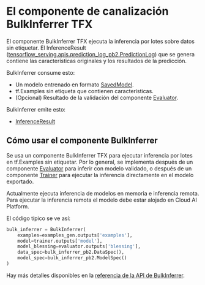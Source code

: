 # El componente de canalización BulkInferrer TFX

El componente BulkInferrer TFX ejecuta la inferencia por lotes sobre datos sin etiquetar. El InferenceResult ([tensorflow_serving.apis.prediction_log_pb2.PredictionLog](https://github.com/tensorflow/serving/blob/master/tensorflow_serving/apis/prediction_log.proto)) que se genera contiene las características originales y los resultados de la predicción.

BulkInferrer consume esto:

- Un modelo entrenado en formato [SavedModel](https://www.tensorflow.org/guide/saved_model.md).
- tf.Examples sin etiqueta que contienen características.
- (Opcional) Resultado de la validación del componente [Evaluator](https://www.tensorflow.org/tfx/guide/evaluator.md).

BulkInferrer emite esto:

- [InferenceResult](https://github.com/tensorflow/tfx/blob/master/tfx/types/standard_artifacts.py)

## Cómo usar el componente BulkInferrer

Se usa un componente BulkInferrer TFX para ejecutar inferencia por lotes en tf.Examples sin etiquetar. Por lo general, se implementa después de un componente [Evaluator](https://www.tensorflow.org/tfx/guide/evaluator.md) para inferir con modelo validado, o después de un componente [Trainer](https://www.tensorflow.org/tfx/guide/trainer.md) para ejecutar la inferencia directamente en el modelo exportado.

Actualmente ejecuta inferencia de modelos en memoria e inferencia remota. Para ejecutar la inferencia remota el modelo debe estar alojado en Cloud AI Platform.

El código típico se ve así:

```python
bulk_inferrer = BulkInferrer(
    examples=examples_gen.outputs['examples'],
    model=trainer.outputs['model'],
    model_blessing=evaluator.outputs['blessing'],
    data_spec=bulk_inferrer_pb2.DataSpec(),
    model_spec=bulk_inferrer_pb2.ModelSpec()
)
```

Hay más detalles disponibles en la [referencia de la API de BulkInferrer](https://www.tensorflow.org/tfx/api_docs/python/tfx/v1/components/BulkInferrer).
